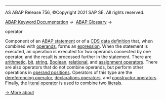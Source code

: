   

* * *

AS ABAP Release 756, ©Copyright 2021 SAP SE. All rights reserved.

[ABAP Keyword Documentation](javascript:call_link\('abenabap.htm'\)) →  [ABAP Glossary](javascript:call_link\('abenabap_glossary.htm'\)) → 

operator

Component of an [ABAP statement](javascript:call_link\('abenabap_statement_glosry.htm'\) "Glossary Entry") or of a [CDS data definition](javascript:call_link\('abencds_data_definition_glosry.htm'\) "Glossary Entry") that, when combined with [operands](javascript:call_link\('abenoperand_glosry.htm'\) "Glossary Entry"), forms an [expression](javascript:call_link\('abenexpression_glosry.htm'\) "Glossary Entry"). When the statement is executed, an operation is executed for two operands connected by one operator, and the result is processed further in the statement. There are [arithmetic](javascript:call_link\('abenarithmetic_operator_glosry.htm'\) "Glossary Entry"), [bit](javascript:call_link\('abenbit_operator_glosry.htm'\) "Glossary Entry"), [string](javascript:call_link\('abenstring_operator_glosry.htm'\) "Glossary Entry"), [Boolean](javascript:call_link\('abenboolean_operator_glosry.htm'\) "Glossary Entry"), [relational](javascript:call_link\('abenrel_operator_glosry.htm'\) "Glossary Entry"), and [assignment operators](javascript:call_link\('abenassignment_operator_glosry.htm'\) "Glossary Entry"). There are also operators that do not combine operands, but perform other operations in [operand positions](javascript:call_link\('abenoperand_position_glosry.htm'\) "Glossary Entry"). Operators of this type are the [dereferencing operator](javascript:call_link\('abendereferencing_operat_glosry.htm'\) "Glossary Entry"), [declarations operators](javascript:call_link\('abendeclaration_operator_glosry.htm'\) "Glossary Entry"), and [constructor operators](javascript:call_link\('abenconstructor_operator_glosry.htm'\) "Glossary Entry"). Finally, the [literal operator](javascript:call_link\('abenassignment_operator_glosry.htm'\) "Glossary Entry") is used to combine two [literals](javascript:call_link\('abenabap_literal_glosry.htm'\) "Glossary Entry").

[→ More about](javascript:call_link\('abenoperators.htm'\))